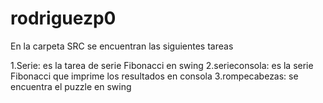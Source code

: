 # rodriguezp0
En la carpeta SRC se encuentran las siguientes tareas 

1.Serie: es la tarea de serie Fibonacci en swing    2.serieconsola: es la serie Fibonacci que imprime los resultados en consola 3.rompecabezas: se encuentra el puzzle en swing

 

